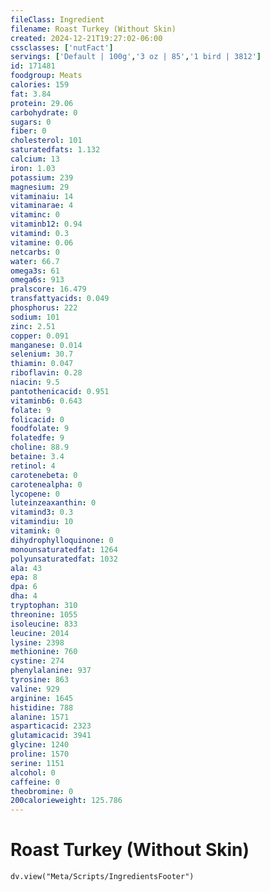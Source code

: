 ```yaml
---
fileClass: Ingredient
filename: Roast Turkey (Without Skin)
created: 2024-12-21T19:27:02-06:00
cssclasses: ['nutFact']
servings: ['Default | 100g','3 oz | 85','1 bird | 3812']
id: 171481
foodgroup: Meats
calories: 159
fat: 3.84
protein: 29.06
carbohydrate: 0
sugars: 0
fiber: 0
cholesterol: 101
saturatedfats: 1.132
calcium: 13
iron: 1.03
potassium: 239
magnesium: 29
vitaminaiu: 14
vitaminarae: 4
vitaminc: 0
vitaminb12: 0.94
vitamind: 0.3
vitamine: 0.06
netcarbs: 0
water: 66.7
omega3s: 61
omega6s: 913
pralscore: 16.479
transfattyacids: 0.049
phosphorus: 222
sodium: 101
zinc: 2.51
copper: 0.091
manganese: 0.014
selenium: 30.7
thiamin: 0.047
riboflavin: 0.28
niacin: 9.5
pantothenicacid: 0.951
vitaminb6: 0.643
folate: 9
folicacid: 0
foodfolate: 9
folatedfe: 9
choline: 88.9
betaine: 3.4
retinol: 4
carotenebeta: 0
carotenealpha: 0
lycopene: 0
luteinzeaxanthin: 0
vitamind3: 0.3
vitamindiu: 10
vitamink: 0
dihydrophylloquinone: 0
monounsaturatedfat: 1264
polyunsaturatedfat: 1032
ala: 43
epa: 8
dpa: 6
dha: 4
tryptophan: 310
threonine: 1055
isoleucine: 833
leucine: 2014
lysine: 2398
methionine: 760
cystine: 274
phenylalanine: 937
tyrosine: 863
valine: 929
arginine: 1645
histidine: 788
alanine: 1571
asparticacid: 2323
glutamicacid: 3941
glycine: 1240
proline: 1570
serine: 1151
alcohol: 0
caffeine: 0
theobromine: 0
200calorieweight: 125.786
---
```


# Roast Turkey (Without Skin)

```dataviewjs
dv.view("Meta/Scripts/IngredientsFooter")
```